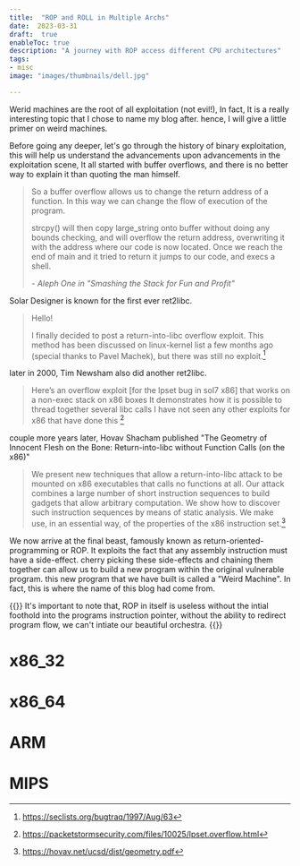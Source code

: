 ```yaml
---
title:  "ROP and ROLL in Multiple Archs"
date:  2023-03-31
draft:  true
enableToc: true
description: "A journey with ROP access different CPU architectures"
tags:
- misc
image: "images/thumbnails/dell.jpg"

---
```


Werid machines are the root of all exploitation (not evil!), In fact, It is a really interesting topic that I chose to name my blog after. hence, I will give a little primer on weird machines.

Before going any deeper, let's go through the history of binary exploitation, this will help us understand the advancements upon advancements in the exploitation scene, It all started with buffer overflows, and there is no better way to explain it than quoting the man himself.

> So a buffer overflow allows us to change the return address of a function. In this way we can change the flow of execution of the program.
>
> strcpy() will then copy large_string onto buffer without doing any bounds checking, and will overflow the return address, overwriting it with the address where our code is now located.  Once we reach the end of main and it tried to return it jumps to our code, and execs a shell.
>
> *- Aleph One in "Smashing the Stack for Fun and Profit"*

Solar Designer is known for the first ever ret2libc.
> Hello!
>
> I finally decided to post a return-into-libc overflow exploit. This method has been discussed on linux-kernel list a few months ago (special thanks to Pavel Machek), but there was still no exploit.[^sdesigner]
[^sdesigner]: https://seclists.org/bugtraq/1997/Aug/63

later in 2000, Tim Newsham also did another ret2libc.

> Here’s an overflow exploit [for the lpset bug in sol7 x86] that works on a non-exec stack on x86 boxes It demonstrates how it is possible to thread together several libc calls I have not seen any other exploits for x86 that have done this [^tnewsham]
[^tnewsham]: https://packetstormsecurity.com/files/10025/lpset.overflow.html

couple more years later, Hovav Shacham published "The Geometry of Innocent Flesh on the Bone: Return-into-libc without Function Calls (on the x86)"

> We present new techniques that allow a return-into-libc attack to be mounted on x86 executables that calls no functions at all. Our attack combines a large number of short instruction sequences to build gadgets that allow arbitrary computation. We show how to discover such instruction sequences by means of static analysis. We make use, in an essential way, of the properties of the x86 instruction set.[^hovav]
[^hovav]: https://hovav.net/ucsd/dist/geometry.pdf

We now arrive at the final beast, famously known as return-oriented-programming or ROP. It exploits the fact that any assembly instruction must have a side-effect. cherry picking these side-effects and chaining them together can allow us to build a new program within the original vulnerable program. this new program that we have built is called a "Weird Machine". In fact, this is where the name of this blog had come from.

{{<alert theme="info">}}
It's important to note that, ROP in itself is useless without the intial foothold into the programs instruction pointer, without the ability to redirect program flow, we can't intiate our beautiful orchestra.
{{</alert>}}

# x86_32
# x86_64
# ARM
# MIPS
